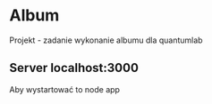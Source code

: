 # Album
Projekt - zadanie  wykonanie albumu dla quantumlab


## Server localhost:3000

Aby wystartować to node app
